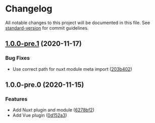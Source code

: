 # Changelog

All notable changes to this project will be documented in this file. See [standard-version](https://github.com/conventional-changelog/standard-version) for commit guidelines.

## [1.0.0-pre.1](https://github.com/moritzsternemann/vue-plausible/compare/v1.0.0-pre.0...v1.0.0-pre.1) (2020-11-17)


### Bug Fixes

* Use correct path for nuxt module meta import ([203b402](https://github.com/moritzsternemann/vue-plausible/commit/203b402cbdb691692197aac99a4cf307f642cd93))

## 1.0.0-pre.0 (2020-11-15)


### Features

* Add Nuxt plugin and module ([6278bf2](https://github.com/moritzsternemann/vue-plausible/commit/6278bf25d2eb9141c6b21635e9ac7437057cdeb1))
* Add Vue plugin ([0d152a3](https://github.com/moritzsternemann/vue-plausible/commit/0d152a3563f014d3f40865f601f943d2e337bbdf))
